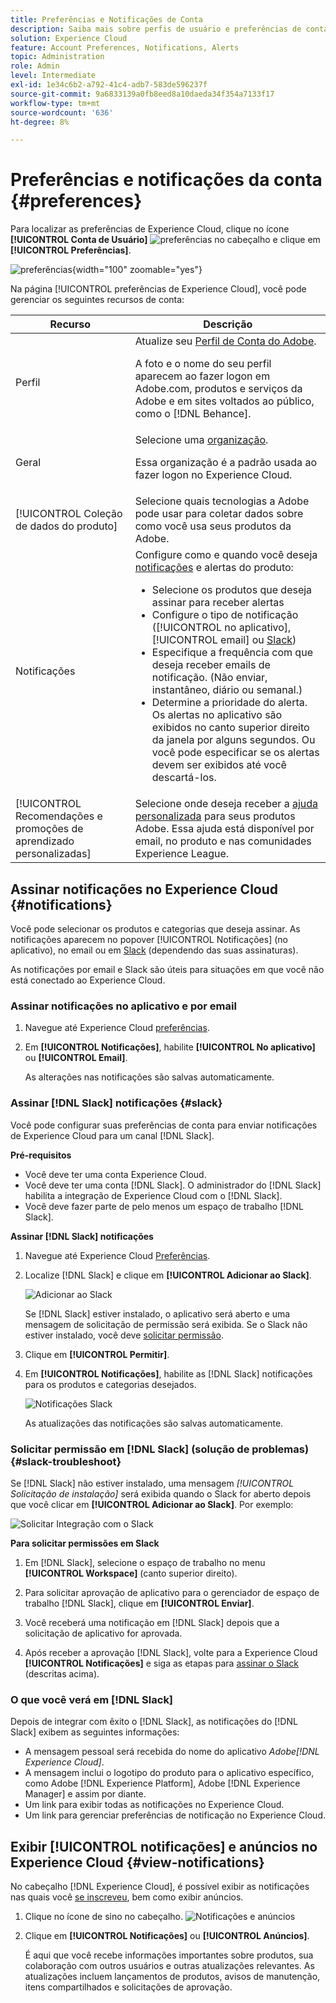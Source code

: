 ```yaml
---
title: Preferências e Notificações de Conta
description: Saiba mais sobre perfis de usuário e preferências de conta no Experience Cloud. Inscreva-se nas notificações de produto para email e  [!DNL Slack] e configure alertas de produto.
solution: Experience Cloud
feature: Account Preferences, Notifications, Alerts
topic: Administration
role: Admin
level: Intermediate
exl-id: 1e34c6b2-a792-41c4-adb7-583de596237f
source-git-commit: 9a6833139a0fb8eed8a10daeda34f354a7133f17
workflow-type: tm+mt
source-wordcount: '636'
ht-degree: 8%

---
```


# Preferências e notificações da conta {#preferences}

Para localizar as preferências de Experience Cloud, clique no ícone **[!UICONTROL Conta de Usuário]** ![preferências](../assets/preferences-icon-sm.png) no cabeçalho e clique em **[!UICONTROL Preferências]**.

![preferências](../assets/preferences-navigation.png){width="100" zoomable="yes"}

Na página [!UICONTROL preferências de Experience Cloud], você pode gerenciar os seguintes recursos de conta:

| Recurso | Descrição |
|--- |--- |
| Perfil | Atualize seu [Perfil de Conta do Adobe](https://account.adobe.com/profile). <p>A foto e o nome do seu perfil aparecem ao fazer logon em Adobe.com, produtos e serviços da Adobe e em sites voltados ao público, como o [!DNL Behance]. |
| Geral | Selecione uma [organização](../administration/organizations.md).<p>Essa organização é a padrão usada ao fazer logon no Experience Cloud. |
| [!UICONTROL Coleção de dados do produto] | Selecione quais tecnologias a Adobe pode usar para coletar dados sobre como você usa seus produtos da Adobe. |
| Notificações | Configure como e quando você deseja [notificações](#subscribe-to-notifications-in-experience-cloud) e alertas do produto: <ul><li>Selecione os produtos que deseja assinar para receber alertas</li><li>Configure o tipo de notificação ([!UICONTROL no aplicativo], [!UICONTROL email] ou [Slack](#slack-notifications))</li><li>Especifique a frequência com que deseja receber emails de notificação. (Não enviar, instantâneo, diário ou semanal.)</li><li>Determine a prioridade do alerta. Os alertas no aplicativo são exibidos no canto superior direito da janela por alguns segundos. Ou você pode especificar se os alertas devem ser exibidos até você descartá-los.</li></ul> |
| [!UICONTROL Recomendações e promoções de aprendizado personalizadas] | Selecione onde deseja receber a [ajuda personalizada](personalized-learning.md) para seus produtos Adobe. Essa ajuda está disponível por email, no produto e nas comunidades Experience League. |

## Assinar notificações no Experience Cloud {#notifications}

Você pode selecionar os produtos e categorias que deseja assinar. As notificações aparecem no popover [!UICONTROL Notificações] (no aplicativo), no email ou em [Slack](#slack-notifications) (dependendo das suas assinaturas).

As notificações por email e Slack são úteis para situações em que você não está conectado ao Experience Cloud.

### Assinar notificações no aplicativo e por email

1. Navegue até Experience Cloud [preferências](https://experience.adobe.com/preferences).

1. Em **[!UICONTROL Notificações]**, habilite **[!UICONTROL No aplicativo]** ou **[!UICONTROL Email]**.

   As alterações nas notificações são salvas automaticamente.

### Assinar [!DNL Slack] notificações {#slack}

Você pode configurar suas preferências de conta para enviar notificações de Experience Cloud para um canal [!DNL Slack].

**Pré-requisitos**

* Você deve ter uma conta Experience Cloud.
* Você deve ter uma conta [!DNL Slack]. O administrador do [!DNL Slack] habilita a integração de Experience Cloud com o [!DNL Slack].
* Você deve fazer parte de pelo menos um espaço de trabalho [!DNL Slack].

**Assinar [!DNL Slack] notificações**

1. Navegue até Experience Cloud [Preferências](https://experience.adobe.com/preferences).

1. Localize [!DNL Slack] e clique em **[!UICONTROL Adicionar ao Slack]**.

   ![Adicionar ao Slack](../assets/add-to-slack.png)

   Se [!DNL Slack] estiver instalado, o aplicativo será aberto e uma mensagem de solicitação de permissão será exibida. Se o Slack não estiver instalado, você deve [solicitar permissão](#slack-troubleshoot).

1. Clique em **[!UICONTROL Permitir]**.

1. Em **[!UICONTROL Notificações]**, habilite as [!DNL Slack] notificações para os produtos e categorias desejados.

   ![Notificações Slack](../assets/slack.png)

   As atualizações das notificações são salvas automaticamente.

### Solicitar permissão em [!DNL Slack] (solução de problemas) {#slack-troubleshoot}

Se [!DNL Slack] não estiver instalado, uma mensagem _[!UICONTROL Solicitação de instalação]_ será exibida quando o Slack for aberto depois que você clicar em **[!UICONTROL Adicionar ao Slack]**. Por exemplo:

![Solicitar Integração com o Slack](../assets/slack-workspace.png)

**Para solicitar permissões em Slack**

1. Em [!DNL Slack], selecione o espaço de trabalho no menu **[!UICONTROL Workspace]** (canto superior direito).

1. Para solicitar aprovação de aplicativo para o gerenciador de espaço de trabalho [!DNL Slack], clique em **[!UICONTROL Enviar]**.

1. Você receberá uma notificação em [!DNL Slack] depois que a solicitação de aplicativo for aprovada.

1. Após receber a aprovação [!DNL Slack], volte para a Experience Cloud **[!UICONTROL Notificações]** e siga as etapas para [assinar o Slack](#slack-notifications) (descritas acima).

### O que você verá em [!DNL Slack]

Depois de integrar com êxito o [!DNL Slack], as notificações do [!DNL Slack] exibem as seguintes informações:

* A mensagem pessoal será recebida do nome do aplicativo _Adobe[!DNL Experience Cloud]_.
* A mensagem inclui o logotipo do produto para o aplicativo específico, como Adobe [!DNL Experience Platform], Adobe [!DNL Experience Manager] e assim por diante.
* Um link para exibir todas as notificações no Experience Cloud.
* Um link para gerenciar preferências de notificação no Experience Cloud.

## Exibir [!UICONTROL notificações] e anúncios no Experience Cloud {#view-notifications}

No cabeçalho [!DNL Experience Cloud], é possível exibir as notificações nas quais você [se inscreveu](#notifications), bem como exibir anúncios.

1. Clique no ícone de sino no cabeçalho. ![Notificações e anúncios](../assets/bell-icon.png)

1. Clique em **[!UICONTROL Notificações]** ou **[!UICONTROL Anúncios]**.

   É aqui que você recebe informações importantes sobre produtos, sua colaboração com outros usuários e outras atualizações relevantes. As atualizações incluem lançamentos de produtos, avisos de manutenção, itens compartilhados e solicitações de aprovação.
